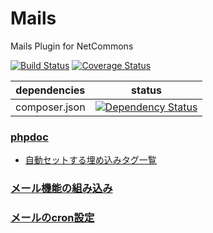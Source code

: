 # Mails
Mails Plugin for NetCommons

[![Build Status](https://travis-ci.org/NetCommons3/Mails.svg?branch=master)](https://travis-ci.org/NetCommons3/Mails)
[![Coverage Status](https://img.shields.io/coveralls/NetCommons3/Mails.svg)](https://coveralls.io/r/NetCommons3/Mails?branch=master)

| dependencies | status |
| ------------ | ------ |
| composer.json | [![Dependency Status](https://www.versioneye.com/user/projects/5665251b846d41000a000471/badge.svg?style=flat)](https://www.versioneye.com/user/projects/5665251b846d41000a000471) |

### [phpdoc](https://netcommons3.github.io/NetCommons3Docs/phpdoc/Mails/)

* [自動セットする埋め込みタグ一覧](https://netcommons3.github.io/NetCommons3Docs/phpdoc/Mails/classes/NetCommonsMailAssignTag.html)

### [メール機能の組み込み](https://github.com/NetCommons3/NetCommons3/wiki/メール組み込み)

### [メールのcron設定](https://github.com/NetCommons3/NetCommons3/wiki/メールのcron設定)
